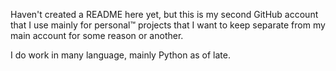 Haven't created a README here yet, but this is my second GitHub account that I use mainly for personal:tm: projects that I want to keep separate from my main account for some reason or another.

I do work in many language, mainly Python as of late. 

<!---
- 👋 Hi, I’m @PsnDth
- 👀 I’m interested in ...
- 🌱 I’m currently learning ...
- 💞️ I’m looking to collaborate on ...
- 📫 How to reach me ...
PsnDth/PsnDth is a ✨ special ✨ repository because its `README.md` (this file) appears on your GitHub profile.
You can click the Preview link to take a look at your changes.
--->
